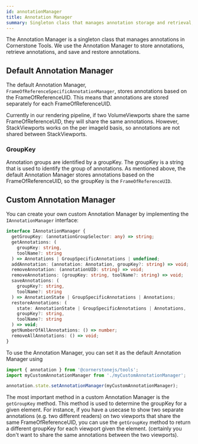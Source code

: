 ```yaml
---
id: annotationManager
title: Annotation Manager
summary: Singleton class that manages annotation storage and retrieval, with the default implementation organizing annotations by Frame of Reference UID
---
```


The Annotation Manager is a singleton class that manages annotations in Cornerstone Tools.
We use the Annotation Manager to store annotations, retrieve annotations, and save and restore annotations.

## Default Annotation Manager

The default Annotation Manager, `FrameOfReferenceSpecificAnnotationManager`, stores annotations based on the FrameOfReferenceUID.
This means that annotations are stored separately for each FrameOfReferenceUID.

Currently in our rendering pipeline, if two VolumeViewports share the same
FrameOfReferenceUID, they will share the same annotations. However, StackViewports
works on the per imageId basis, so annotations are not shared between StackViewports.

### GroupKey

Annotation groups are identified by a groupKey. The groupKey is a string that is used to identify the group of annotations.
As mentioned above, the default Annotation Manager stores annotations based on the FrameOfReferenceUID, so the groupKey is the `FrameOfReferenceUID`.

## Custom Annotation Manager

You can create your own custom Annotation Manager by implementing the `IAnnotationManager` interface:

```ts
interface IAnnotationManager {
  getGroupKey: (annotationGroupSelector: any) => string;
  getAnnotations: (
    groupKey: string,
    toolName?: string
  ) => Annotations | GroupSpecificAnnotations | undefined;
  addAnnotation: (annotation: Annotation, groupKey?: string) => void;
  removeAnnotation: (annotationUID: string) => void;
  removeAnnotations: (groupKey: string, toolName?: string) => void;
  saveAnnotations: (
    groupKey?: string,
    toolName?: string
  ) => AnnotationState | GroupSpecificAnnotations | Annotations;
  restoreAnnotations: (
    state: AnnotationState | GroupSpecificAnnotations | Annotations,
    groupKey?: string,
    toolName?: string
  ) => void;
  getNumberOfAllAnnotations: () => number;
  removeAllAnnotations: () => void;
}
```

To use the Annotation Manager, you can set it as the default Annotation Manager using

```js
import { annotation } from '@cornerstonejs/tools';
import myCustomAnnotationManager from './myCustomAnnotationManager';

annotation.state.setAnnotationManager(myCustomAnnotationManager);
```

The most important method in a custom Annotation Manager is the `getGroupKey` method.
This method is used to determine the groupKey for a given element. For instance,
if you have a usecase to show two separate annotations (e.g. two different readers)
on two viewports that share the same FrameOfReferenceUID, you can use the `getGroupKey`
method to return a different groupKey for each viewport given the element. (certainly
you don't want to share the same annotations between the two viewports).
